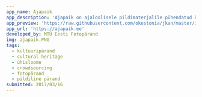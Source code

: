 ```yaml
---
app_name: Ajapaik
app_description: 'Ajapaik on ajaloolisele pildimaterjalile pühendatud ühisloomeplatvorm. Esimeseks ülesandeks on olnud kasutajate abiga ajaloolise pildimaterjali kaardistamine ehk asukohamärgendamine, et vanu pilte oleks võimalik otsida ja leida kaardipõhiselt, sõltumata piltide tekstilistest kirjeldustest. Lisaks on kasutajatel võimalik ajalooliste piltide kõrvale lisada kaasaegseid samade vaadete ülepildistusi. Lisaks on võimalik täpsustada piltide dateeringuid ning peagi saab märgendada ka piltidel olevaid inimesi. Ajapaigal on oma opendata API: opendata.ajapaik.ee'
app_preview: 'https://raw.githubusercontent.com/okestonia/jkan/master/img/ajapaik.PNG'
app_url: 'https://ajapaik.ee'
developed_by: MTÜ Eesti Fotopärand
img: ajapaik.PNG
tags:
  - kultuuripärand
  - cultural heritage
  - ühisloome
  - crowdsourcing
  - fotopärand
  - pildiline pärand
submitted: 2017/03/16
---
```

